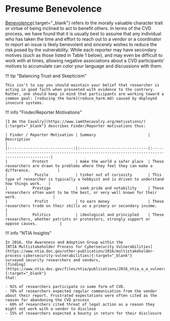 # Presume Benevolence

[Benevolence](https://plato.stanford.edu/entries/principle-beneficence/){:target="_blank"} refers to the morally valuable character trait or virtue of
being inclined to act to benefit others. <!--excerpt-start-->In terms of the CVD process, we
have found that it is usually best to assume that any individual who has
taken the time and effort to reach out to a vendor or a coordinator to
report an issue is likely benevolent and sincerely wishes to reduce the
risk posed by the vulnerability.<!--excerpt-end--> While each reporter may have secondary
motives (such as those listed in Table 1 below), and may even be
difficult to work with at times, allowing negative associations about a
CVD participants' motives to accumulate can color your language and
discussions with them.

!!! tip "Balancing Trust and Skepticism"

    This isn't to say you should maintain your belief that researcher is
    acting in good faith when presented with evidence to the contrary.
    Rather, one should keep in mind that participants are working toward a
    common goal: [reducing the harm](reduce_harm.md) caused by deployed insecure systems.

!!! info "Finder/Reporter Motivations"

    [I Am the Cavalry](https://www.iamthecavalry.org/motivations/){:target="_blank"} describes Finder/Reporter motivations thus:
    
    | Finder / Reporter Motivation | Summary                       | Description                                                                                    |
    |:----------------------------:|:------------------------------|:-----------------------------------------------------------------------------------------------|
    |           Protect            | make the world a safer place  | These researchers are drawn to problems where they feel they can make a difference.            |
    |            Puzzle            | tinker out of curiosity       | This type of researcher is typically a hobbyist and is driven to understand how things work.   |
    |           Prestige           | seek pride and notability     | These researchers often want to be the best, or very well known for their work.                |
    |            Profit            | to earn money                 | These researchers trade on their skills as a primary or secondary income.                      |
    |           Politics           | ideological and principled    | These researchers, whether patriots or protestors, strongly support or oppose causes.          |

!!! info "NTIA Insights"

    In 2016, the Awareness and Adoption Group within the
    [NTIA Multistakeholder Process for Cybersecurity Vulnerabilities](https://www.ntia.doc.gov/other-publication/2016/multistakeholder-process-cybersecurity-vulnerabilities){:target="_blank"}
    surveyed security researchers and vendors,
    [finding](https://www.ntia.doc.gov/files/ntia/publications/2016_ntia_a_a_vulnerability_disclosure_insights_report.pdf){:target="_blank"}
    that:

    - 92% of researchers participate in some form of CVD.
    - 70% of researchers expected regular communication from the vendor
    about their report. Frustrated expectations were often cited as the
    reason for abandoning the CVD process
    - 60% of researchers cited threat of legal action as a reason they
    might not work with a vendor to disclose
    - 15% of researchers expected a bounty in return for their disclosure
